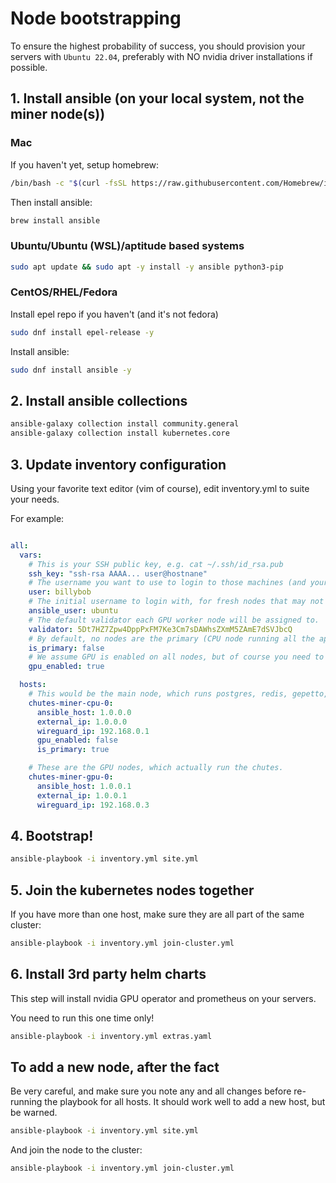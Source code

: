 # Node bootstrapping

To ensure the highest probability of success, you should provision your servers with `Ubuntu 22.04`, preferably with NO nvidia driver installations if possible.

## 1. Install ansible (on your local system, not the miner node(s))

### Mac

If you haven't yet, setup homebrew:
```bash
/bin/bash -c "$(curl -fsSL https://raw.githubusercontent.com/Homebrew/install/HEAD/install.sh)"
```

Then install ansible:
```bash
brew install ansible
```

### Ubuntu/Ubuntu (WSL)/aptitude based systems

```bash
sudo apt update && sudo apt -y install -y ansible python3-pip
```

### CentOS/RHEL/Fedora

Install epel repo if you haven't (and it's not fedora)
```bash
sudo dnf install epel-release -y
```

Install ansible:
```bash
sudo dnf install ansible -y
```

## 2. Install ansible collections

```bash
ansible-galaxy collection install community.general
ansible-galaxy collection install kubernetes.core
```

## 3. Update inventory configuration

Using your favorite text editor (vim of course), edit inventory.yml to suite your needs.

For example:
```yaml

all:
  vars:
    # This is your SSH public key, e.g. cat ~/.ssh/id_rsa.pub
    ssh_key: "ssh-rsa AAAA... user@hostnane"
    # The username you want to use to login to those machines (and your public key will be added to).
    user: billybob
    # The initial username to login with, for fresh nodes that may not have your username setup.
    ansible_user: ubuntu
    # The default validator each GPU worker node will be assigned to.
    validator: 5Dt7HZ7Zpw4DppPxFM7Ke3Cm7sDAWhsZXmM5ZAmE7dSVJbcQ
    # By default, no nodes are the primary (CPU node running all the apps, wireguard, etc.) Override this flag exactly once below.
    is_primary: false
    # We assume GPU is enabled on all nodes, but of course you need to disable this for the CPU nodes below.
    gpu_enabled: true

  hosts:
    # This would be the main node, which runs postgres, redis, gepetto, etc.
    chutes-miner-cpu-0:
      ansible_host: 1.0.0.0
      external_ip: 1.0.0.0
      wireguard_ip: 192.168.0.1
      gpu_enabled: false
      is_primary: true

    # These are the GPU nodes, which actually run the chutes.
    chutes-miner-gpu-0:
      ansible_host: 1.0.0.1
      external_ip: 1.0.0.1
      wireguard_ip: 192.168.0.3
```

## 4. Bootstrap!

```bash
ansible-playbook -i inventory.yml site.yml
```

## 5. Join the kubernetes nodes together

If you have more than one host, make sure they are all part of the same cluster:
```bash
ansible-playbook -i inventory.yml join-cluster.yml
```

## 6. Install 3rd party helm charts

This step will install nvidia GPU operator and prometheus on your servers.

You need to run this one time only!
```bash
ansible-playbook -i inventory.yml extras.yaml
```

## To add a new node, after the fact

Be very careful, and make sure you note any and all changes before re-running the playbook for all hosts.  It should work well to add a new host, but be warned.
```bash
ansible-playbook -i inventory.yml site.yml
```

And join the node to the cluster:
```bash
ansible-playbook -i inventory.yml join-cluster.yml
```
